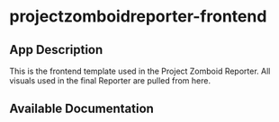 # projectzomboidreporter-frontend

## App Description

This is the frontend template used in the Project Zomboid Reporter. All visuals used in the final Reporter are pulled from here.

## Available Documentation

